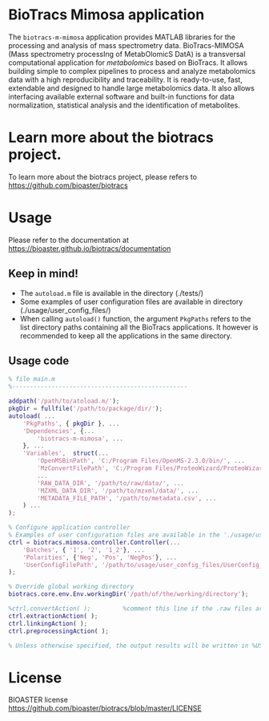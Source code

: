 # BioTracs Mimosa application

The `biotracs-m-mimosa` application provides MATLAB libraries for the processing and analysis of mass spectrometry data.
BioTracs-MIMOSA (Mass spectrometry processIng of MetabOlomicS DatA) is a transversal computational application for _metabolomics_ based on BioTracs. It allows building simple to complex pipelines to process and analyze metabolomics data with a high reproducibility and traceability. It is ready-to-use, fast, extendable and designed to handle large metabolomics data. It also allows interfacing available external software and built-in functions for data normalization, statistical analysis and the identification of metabolites.

# Learn more about the biotracs project.

To learn more about the biotracs project, please refers to https://github.com/bioaster/biotracs

# Usage

Please refer to the documentation at https://bioaster.github.io/biotracs/documentation

## Keep in mind!

* The `autoload.m` file is available in the directory (./tests/)
* Some examples of user configuration files are available in directory (./usage/user_config_files/)
* When calling `autoload()` function, the argument `PkgPaths` refers to the list directory paths containing all the BioTracs applications. It however is recommended to keep all the applications in the same directory.

## Usage code

```matlab
% file main.m
%-------------------------------------------------

addpath('/path/to/atoload.m/');
pkgDir = fullfile('/path/to/package/dir/');
autoload( ...
	'PkgPaths', { pkgDir }, ...
	'Dependencies', {...
		'biotracs-m-mimosa', ...
	}, ...
	'Variables',  struct(...
		'OpenMSBinPath', 'C:/Program Files/OpenMS-2.3.0/bin/', ...
		'MzConvertFilePath', 'C:/Program Files/ProteoWizard/ProteoWizard 3.0.9992/msconvert.exe' ...
		...
		'RAW_DATA_DIR', '/path/to/raw/data/', ...
        'MZXML_DATA_DIR', '/path/to/mzxml/data/', ...
        'METADATA_FILE_PATH', '/path/to/metadata.csv', ...
	) ...
);

% Configure application controller
% Examples of user configuration files are available in the './usage/user_config_files/' sub-directory
ctrl = biotracs.mimosa.controller.Controller(...
	'Batches', { '1', '2', '1_2'}, ...
	'Polarities', {'Neg', 'Pos', 'NegPos'}, ...
	'UserConfigFilePath', '/path/to/usage/user_config_files/UserConfig_NoConvert.csv/' ...
);

% Override global working directory
biotracs.core.env.Env.workingDir('/path/of/the/working/directory');

%ctrl.convertAction( );			%comment this line if the .raw files are already converted to .mzXML (ensure that the appropriate user configuration file is used)
ctrl.extractionAction( );
ctrl.linkingAction( );
ctrl.preprocessingAction( );

% Unless otherwise specified, the output results will be written in %USER_HOME_DIR%/BIOASTER/BIOTRACS/Mimosa
```

# License

BIOASTER license https://github.com/bioaster/biotracs/blob/master/LICENSE